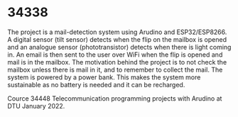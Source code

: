 # 34338

The project is a mail-detection system using Arudino and ESP32/ESP8266.
A digital sensor (tilt sensor) detects when the flip on the mailbox is opened and an analogue sensor (phototransistor) detects when there is light coming in. An email is then sent to the user over WiFi when the flip is opened and mail is in the mailbox.
The motivation behind the project is to not check the mailbox unless there is mail in it, and to remember to collect the mail. 
The system is powered by a power bank. This makes the system more sustainable as no battery is needed and it can be recharged.

Cource 34448 Telecommunication programming projects with Arudino at DTU January 2022.

